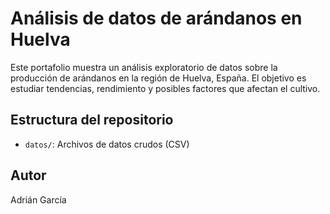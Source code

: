 # Análisis de datos de arándanos en Huelva

Este portafolio muestra un análisis exploratorio de datos sobre la producción de arándanos en la región de Huelva, España. El objetivo es estudiar tendencias, rendimiento y posibles factores que afectan el cultivo.

## Estructura del repositorio

- `datos/`: Archivos de datos crudos (CSV)

## Autor

Adrián García
